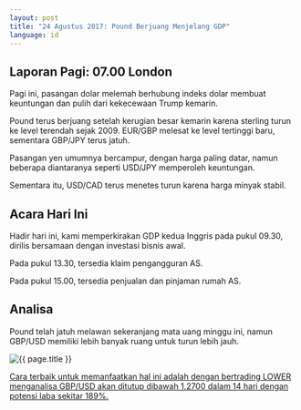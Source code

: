 ```yaml
---
layout: post
title: "24 Agustus 2017: Pound Berjuang Menjelang GDP"
language: id
---
```

## Laporan Pagi: 07.00 London

Pagi ini, pasangan dolar melemah berhubung indeks dolar membuat keuntungan dan pulih dari kekecewaan Trump kemarin.

Pound terus berjuang setelah kerugian besar kemarin karena sterling turun ke level terendah sejak 2009. EUR/GBP melesat ke level tertinggi baru, sementara GBP/JPY terus jatuh.

Pasangan yen umumnya bercampur, dengan harga paling datar, namun beberapa diantaranya seperti USD/JPY memperoleh keuntungan.

Sementara itu, USD/CAD terus menetes turun karena harga minyak stabil.

## Acara Hari Ini

Hadir hari ini, kami memperkirakan GDP kedua Inggris pada pukul 09.30, dirilis bersamaan dengan investasi bisnis awal.

Pada pukul 13.30, tersedia klaim pengangguran AS.

Pada pukul 15.00, tersedia penjualan dan pinjaman rumah AS.

## Analisa

Pound telah jatuh melawan sekeranjang mata uang minggu ini, namun GBP/USD memiliki lebih banyak ruang untuk turun lebih jauh.

<img src="{{ site.url }}/images/aug-17/id-24-aug-17.png" alt="{{ page.title }}" title="{{ page.title }}">

<a href="%LINK%%?currency=USD& market=forex&underlying=frxGBPUSD&formname=higherlower&duration_amount=14&duration_units=d&amount=10&amount_type=payout&expiry_type=duration&barrier=1.27" target="_blank">Cara terbaik untuk memanfaatkan hal ini adalah dengan bertrading LOWER menganalisa GBP/USD akan ditutup dibawah 1.2700 dalam 14 hari dengan potensi laba sekitar 189%.</a>